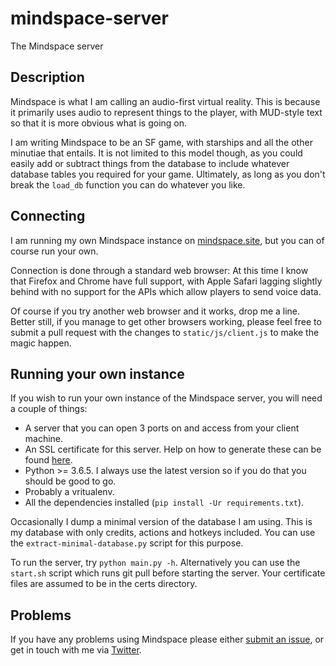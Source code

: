 # mindspace-server
The Mindspace server

## Description
Mindspace is what I am calling an audio-first virtual reality. This is because it primarily uses audio to represent things to the player, with MUD-style text so that it is more obvious what is going on.

I am writing Mindspace to be an SF game, with starships and all the other minutiae that entails. It is not limited to this model though, as you could easily add or subtract things from the database to include whatever database tables you required for your game. Ultimately, as long as you don't break the `load_db` function you can do whatever you like.

## Connecting
I am running my own Mindspace instance on [mindspace.site](http://mindspace.site/client), but you can of course run your own.

Connection is done through a standard web browser: At this time I know that Firefox and Chrome have full support, with Apple Safari lagging slightly behind with no support for the APIs which allow players to send voice data.

Of course if you try another web browser and it works, drop me a line. Better still, if you manage to get other browsers working, please feel free to submit a pull request with the changes to `static/js/client.js` to make the magic happen.

## Running your own instance
If you wish to run your own instance of the Mindspace server, you will need a couple of things:

* A server that you can open 3 ports on and access from your client machine.
* An SSL certificate for this server. Help on how to generate these can be found [here](https://stackoverflow.com/questions/10175812/how-to-create-a-self-signed-certificate-with-openssl).
* Python >= 3.6.5. I always use the latest version so if you do that you should be good to go.
* Probably a vritualenv.
* All the dependencies installed (`pip install -Ur requirements.txt`).

Occasionally I dump a minimal version of the database I am using. This is my database with only credits, actions and hotkeys included. You can use the `extract-minimal-database.py` script for this purpose.

To run the server, try `python main.py -h`. Alternatively you can use the `start.sh` script which runs git pull before starting the server. Your certificate files are assumed to be in the certs directory.

## Problems
If you have any problems using Mindspace please either [submit an issue](https://github.com/chrisnorman7/mindspace-server/issues/new), or get in touch with me via [Twitter](https://twitter.com/chrisnorman7).